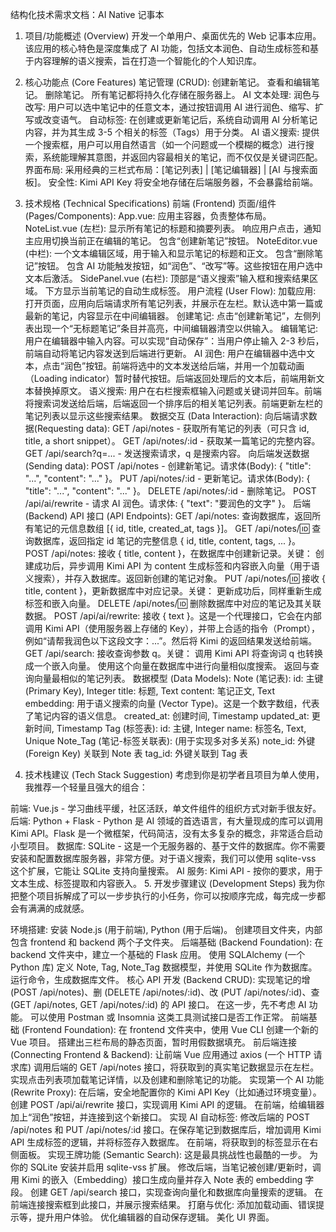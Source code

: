结构化技术需求文档：AI Native 记事本
1. 项目/功能概述 (Overview)
开发一个单用户、桌面优先的 Web 记事本应用。该应用的核心特色是深度集成了 AI 功能，包括文本润色、自动生成标签和基于内容理解的语义搜索，旨在打造一个智能化的个人知识库。

2. 核心功能点 (Core Features)
笔记管理 (CRUD):
创建新笔记。
查看和编辑笔记。
删除笔记。
所有笔记都将持久化存储在服务器上。
AI 文本处理:
润色与改写: 用户可以选中笔记中的任意文本，通过按钮调用 AI 进行润色、缩写、扩写或改变语气。
自动标签: 在创建或更新笔记后，系统自动调用 AI 分析笔记内容，并为其生成 3-5 个相关的标签（Tags）用于分类。
AI 语义搜索:
提供一个搜索框，用户可以用自然语言（如一个问题或一个模糊的概念）进行搜索，系统能理解其意图，并返回内容最相关的笔记，而不仅仅是关键词匹配。
界面布局:
采用经典的三栏式布局：[笔记列表] | [笔记编辑器] | [AI 与搜索面板]。
安全性:
Kimi API Key 将安全地存储在后端服务器，不会暴露给前端。
3. 技术规格 (Technical Specifications)
前端 (Frontend)
页面/组件 (Pages/Components):
App.vue: 应用主容器，负责整体布局。
NoteList.vue (左栏):
显示所有笔记的标题和摘要列表。
响应用户点击，通知主应用切换当前正在编辑的笔记。
包含“创建新笔记”按钮。
NoteEditor.vue (中栏):
一个文本编辑区域，用于输入和显示笔记的标题和正文。
包含“删除笔记”按钮。
包含 AI 功能触发按钮，如“润色”、“改写”等。这些按钮在用户选中文本后激活。
SidePanel.vue (右栏):
顶部是“语义搜索”输入框和搜索结果区域。
下方显示当前笔记的自动生成标签。
用户流程 (User Flow):
加载应用: 打开页面，应用向后端请求所有笔记列表，并展示在左栏。默认选中第一篇或最新的笔记，内容显示在中间编辑器。
创建笔记: 点击“创建新笔记”，左侧列表出现一个“无标题笔记”条目并高亮，中间编辑器清空以供输入。
编辑笔记: 用户在编辑器中输入内容。可以实现“自动保存”：当用户停止输入 2-3 秒后，前端自动将笔记内容发送到后端进行更新。
AI 润色: 用户在编辑器中选中文本，点击“润色”按钮。前端将选中的文本发送给后端，并用一个加载动画（Loading indicator）暂时替代按钮。后端返回处理后的文本后，前端用新文本替换掉原文。
语义搜索: 用户在右栏搜索框输入问题或关键词并回车。前端将搜索词发送给后端，后端返回一个排序后的相关笔记列表。前端更新左栏的笔记列表以显示这些搜索结果。
数据交互 (Data Interaction):
向后端请求数据(Requesting data):
GET /api/notes - 获取所有笔记的列表（可只含 id, title, a short snippet）。
GET /api/notes/:id - 获取某一篇笔记的完整内容。
GET /api/search?q=... - 发送搜索请求，q 是搜索内容。
向后端发送数据(Sending data):
POST /api/notes - 创建新笔记。请求体(Body): { "title": "...", "content": "..." }。
PUT /api/notes/:id - 更新笔记。请求体(Body): { "title": "...", "content": "..." }。
DELETE /api/notes/:id - 删除笔记。
POST /api/ai/rewrite - 请求 AI 润色。请求体: { "text": "要润色的文字" }。
后端 (Backend)
API 接口 (API Endpoints):
GET /api/notes: 查询数据库，返回所有笔记的元信息数组 [{ id, title, created_at, tags }]。
GET /api/notes/:id: 查询数据库，返回指定 id 笔记的完整信息 { id, title, content, tags, ... }。
POST /api/notes: 接收 { title, content }，在数据库中创建新记录。关键： 创建成功后，异步调用 Kimi API 为 content 生成标签和内容嵌入向量（用于语义搜索），并存入数据库。返回新创建的笔记对象。
PUT /api/notes/:id: 接收 { title, content }，更新数据库中对应记录。关键： 更新成功后，同样重新生成标签和嵌入向量。
DELETE /api/notes/:id: 删除数据库中对应的笔记及其关联数据。
POST /api/ai/rewrite: 接收 { text }。这是一个代理接口，它会在内部调用 Kimi API（使用服务器上存储的 Key），并带上合适的指令（Prompt），例如“请帮我润色以下这段文字：...”。然后将 Kimi 的返回结果发送给前端。
GET /api/search: 接收查询参数 q。关键：
调用 Kimi API 将查询词 q 也转换成一个嵌入向量。
使用这个向量在数据库中进行向量相似度搜索。
返回与查询向量最相似的笔记列表。
数据模型 (Data Models):
Note (笔记表):
id: 主键 (Primary Key), Integer
title: 标题, Text
content: 笔记正文, Text
embedding: 用于语义搜索的向量 (Vector Type)。这是一个数字数组，代表了笔记内容的语义信息。
created_at: 创建时间, Timestamp
updated_at: 更新时间, Timestamp
Tag (标签表):
id: 主键, Integer
name: 标签名, Text, Unique
Note_Tag (笔记-标签关联表): (用于实现多对多关系)
note_id: 外键 (Foreign Key) 关联到 Note 表
tag_id: 外键关联到 Tag 表
4. 技术栈建议 (Tech Stack Suggestion)
考虑到你是初学者且项目为单人使用，我推荐一个轻量且强大的组合：

前端: Vue.js - 学习曲线平缓，社区活跃，单文件组件的组织方式对新手很友好。
后端: Python + Flask - Python 是 AI 领域的首选语言，有大量现成的库可以调用 Kimi API。Flask 是一个微框架，代码简洁，没有太多复杂的概念，非常适合启动小型项目。
数据库: SQLite - 这是一个无服务器的、基于文件的数据库。你不需要安装和配置数据库服务器，非常方便。对于语义搜索，我们可以使用 sqlite-vss 这个扩展，它能让 SQLite 支持向量搜索。
AI 服务: Kimi API - 按你的要求，用于文本生成、标签提取和内容嵌入。
5. 开发步骤建议 (Development Steps)
我为你把整个项目拆解成了可以一步步执行的小任务，你可以按顺序完成，每完成一步都会有满满的成就感。

环境搭建:
安装 Node.js (用于前端), Python (用于后端)。
创建项目文件夹，内部包含 frontend 和 backend 两个子文件夹。
后端基础 (Backend Foundation):
在 backend 文件夹中，建立一个基础的 Flask 应用。
使用 SQLAlchemy (一个 Python 库) 定义 Note, Tag, Note_Tag 数据模型，并使用 SQLite 作为数据库。
运行命令，生成数据库文件。
核心 API 开发 (Backend CRUD):
实现笔记的增 (POST /api/notes)、删 (DELETE /api/notes/:id)、改 (PUT /api/notes/:id)、查 (GET /api/notes, GET /api/notes/:id) 的 API 接口。
在这一步，先不考虑 AI 功能。 可以使用 Postman 或 Insomnia 这类工具测试接口是否工作正常。
前端基础 (Frontend Foundation):
在 frontend 文件夹中，使用 Vue CLI 创建一个新的 Vue 项目。
搭建出三栏布局的静态页面，暂时用假数据填充。
前后端连接 (Connecting Frontend & Backend):
让前端 Vue 应用通过 axios (一个 HTTP 请求库) 调用后端的 GET /api/notes 接口，将获取到的真实笔记数据显示在左栏。
实现点击列表项加载笔记详情，以及创建和删除笔记的功能。
实现第一个 AI 功能 (Rewrite Proxy):
在后端，安全地配置你的 Kimi API Key（比如通过环境变量）。
创建 POST /api/ai/rewrite 接口，实现调用 Kimi API 的逻辑。
在前端，给编辑器加上“润色”按钮，并连接到这个新接口。
实现 AI 自动标签:
修改后端的 POST /api/notes 和 PUT /api/notes/:id 接口。在保存笔记到数据库后，增加调用 Kimi API 生成标签的逻辑，并将标签存入数据库。
在前端，将获取到的标签显示在右侧面板。
实现王牌功能 (Semantic Search):
这是最具挑战性也最酷的一步。
为你的 SQLite 安装并启用 sqlite-vss 扩展。
修改后端，当笔记被创建/更新时，调用 Kimi 的嵌入（Embedding）接口生成向量并存入 Note 表的 embedding 字段。
创建 GET /api/search 接口，实现查询向量化和数据库向量搜索的逻辑。
在前端连接搜索框到此接口，并展示搜索结果。
打磨与优化:
添加加载动画、错误提示等，提升用户体验。
优化编辑器的自动保存逻辑。
美化 UI 界面。

